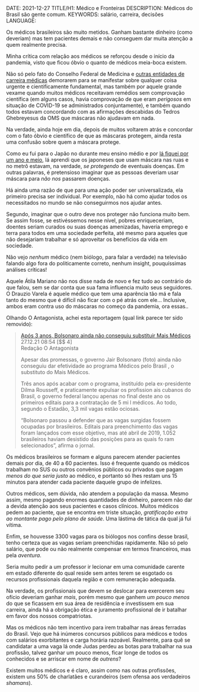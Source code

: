 <!DOCTYPE html>
<meta http-equiv="content-type" content="text/html; charset=utf-8">
<link rel="stylesheet" href="../css/style.css" type="text/css">
<!-- PLAIN TEXT -->
DATE: 2021-12-27
TITLE/H1: Médico e Fronteiras
DESCRIPTION: Médicos do Brasil são gente comum.
KEYWORDS: salário, carreira, decisões
LANGUAGE: 

<!-- DATE MUST BE IN THE FORMAT YYY-MM-DD -->
<!-- H1 WILL BE ADDED TO POST/ARTICLE HEADER -->
<!-- KEYWORD DELIMITER IS COMMA -->


<!-- HYPERTEXT -->


Os médicos brasileiros são muito metidos. Ganham bastante dinheiro (como deveriam)
mas tem pacientes demais e não conseguem dar muita atenção a quem realmente precisa.

Minha crítica com relação aos médicos se reforçou desde o início da pandemia,
visto que ficou óbvio o quanto de médicos meia-boca existem.

Não só pelo
fato do Conselho Federal de Medicina e [outras entidades de carreira médicas](https://www.oantagonista.com/brasil/associacao-de-medicos-se-posiciona-a-favor-da-vacinacao-de-criancas-de-5-a-11/)
demorarem para se manifestar sobre qualquer coisa urgente e cientificamente
fundamental, mas também por aquele grande vexame quando
muitos médicos receitavam remédios sem comprovação científica (em alguns
casos, havia comprovação de que eram *perigosos* em situação de COVID-19 se
administrados conjuntamente), e também quando todos estavam concordando
com as afirmações descabidas do Tedros Ghebreyesus da
<span title="Organização Mundial da Saúde">OMS</span> que máscaras não
ajudavam em nada.


Na verdade, ainda hoje em dia, depois de muitos voltarem atrás e concordar 
com o fato óbvio e científico de que as máscaras protegem, ainda resta
uma confusão sobre quem a máscara protege.

Como eu fui para o Japão no durante meu ensino médio e por [lá fiquei
por um ano e meio](https://mountaineerbr.github.io/blog/0/espelho.html),
lá aprendi que os japoneses que usam máscara nas ruas e no metrô estavam,
na verdade, *se protegendo* de eventuais doenças. Em outras palavras, é pretensioso imaginar que as pessoas 
deveriam usar máscara para *não nos* passarem doenças.

Há ainda uma razão de que para uma ação poder ser
universalizada, ela primeiro precisa ser individual. Por exemplo, não
há como ajudar todos os necessitados no mundo se não conseguirmos nos
ajudar antes.

Segundo, imaginar que o outro deve nos proteger não funciona muito bem.
Se assim fosse, se estivéssemos nesse nível, pobres enriqueceriam,
doentes seriam curados ou suas doenças amenizadas, haveria emprego e terra 
para todos em uma sociedade perfeita, até mesmo para aqueles que não
desejariam trabalhar e só aproveitar os benefícios da vida em sociedade.


Não vejo *nenhum* médico (nem biólogo, para falar a verdade)
na televisão falando algo fora do politicamente
correto, nenhum <span lang="en">insight</span>, pouquíssimas análises críticas!

Aquele Átila Mariano não nos disse nada de novo e fez tudo ao contrário
do que falou, sem se dar conta que sua fama influencia muito seus seguidores.
O Drauzio Varela é aquele médico que tem uma aparência tão má e fala
tanto do mesmo que é difícil não ficar com o pé atrás com ele...
Inclusive, ambos eram contra uso do máscaras no começo da pandemia,
ora essas..


Olhando O Antagonista, achei esta reportagem (qual link parece ter sido <span title="ou atualizado??">removido</span>):

> [Após 3 anos, Bolsonaro ainda não conseguiu substituir Mais Médicos](https://www.oantagonista.com/brasil/apos-3-anos-bolsonaro-ainda-nao-conseguiu-substituir-mais-medicos/)<br>
> 27.12.21 08:54 [$$ 4]<br>
> Redação O Antagonista
>
> Apesar das promessas, o governo Jair Bolsonaro (foto) ainda não conseguiu dar efetividade ao programa Médicos pelo Brasil
> , o substituto do Mais Médicos.
>
> Três anos após acabar com o programa, instituído pela ex-presidente Dilma Rousseff, e praticamente expulsar os profission
> ais cubanos do Brasil, o governo federal lançou apenas no final deste ano os primeiros editais para a contratação de 5 mi
> l médicos. Ao todo, segundo o Estadão, 3,3 mil vagas estão ociosas.
>
> “Bolsonaro passou a defender que as vagas surgidas fossem ocupadas por brasileiros. Editais para preenchimento das vagas
> foram lançados com esse objetivo, mas até abril de 2019, 1.052 brasileiros haviam desistido das posições para as quais fo  ram selecionados”, afirma o jornal.


Os médicos brasileiros se formam e alguns parecem atender pacientes demais por dia,
de 40 a 60 pacientes. Isso é frequente quando os médicos trabalham no SUS
ou outros convênios públicos ou privados que pagam *menos do que seria justo*
ao médico, e portanto só lhes restam uns 15 minutos para atender cada paciente
daquele grupo de infelizes.

Outros médicos, sem dúvida, não atendem a população da massa. Mesmo assim,
mesmo pagando enormes quantidades de dinheiro, parecem não dar a devida atenção
aos seus pacientes e casos clínicos. Muitos médicos pedem ao paciente,
que se encontra em triste situação, *gratificação extra ao
montante pago pelo plano de saúde*. Uma lástima de tática da qual já fui vítima.

Enfim, se houvesse 3300 vagas para os biólogos nos confins desse brasil,
tenho certeza que as vagas seriam preenchidas rapidamente.
Não só pelo salário, que pode
ou não realmente compensar em termos financeiros, mas pela *aventura*.

Seria muito pedir a um professor ir lecionar em uma comunidade
carente em estado diferente do qual reside sem antes terem se esgotado
os recursos profissionais daquela região e com remuneração adequada.

Na verdade, os profissionais que devem se deslocar para exercerem seu ofício
deveriam ganhar *mais*, porém mesmo que ganhem *um pouco menos* do que
se ficassem em sua área de residência e investissem em sua carreira,
ainda há a obrigação ética e juramento profissional de ir batalhar em favor dos nossos
compatriotas.

Mas os médicos não tem incentivo para irem trabalhar nas áreas ferradas
do Brasil. Vejo que há inúmeros concursos públicos para médicos e todos
com salários exorbitantes e carga horária razoável. Realmente, para
quê se candidatar a uma vaga lá onde Judas perdeu as botas para trabalhar
na sua profissão, talvez ganhar um pouco menos, ficar longe de todos os
conhecidos e se arriscar em nome de *outrens*? 

Existem muitos médicos e é claro, assim como nas outras profissões, existem
uns 50% de charlatães e curandeiros (sem ofensa aos verdadeiros *shamans*).


